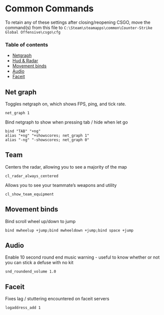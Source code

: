 # Common Commands
To retain any of these settings after closing/reopening CSGO, move the command(s) from this file to `C:\Steam\steamapps\common\Counter-Strike Global Offensive\csgo\cfg`
### Table of contents
- [Netgraph](#netgraph)
- [Hud & Radar](#hud)
- [Movement binds](#movement)
- [Audio](#audio)
- [Faceit](#faceit)

<a name="netgraph"></a>

## Net graph
Toggles netgraph on, which shows FPS, ping, and tick rate. 
```
net_graph 1
```
Bind netgraph to show when pressing tab / hide when let go
```
bind "TAB" "+ng"
alias "+ng" "+showscores; net_graph 1"
alias "-ng" "-showscores; net_graph 0"
```
<a name="hud"></a>

## Team
Centers the radar, allowing you to see a majority of the map
```
cl_radar_always_centered
```
Allows you to see your teammate’s weapons and utility
```
cl_show_team_equipment
```

<a name="movement"></a>

## Movement binds
Bind scroll wheel up/down to jump
```
bind mwheelup +jump;bind mwheeldown +jump;bind space +jump
```
<a name="audio"></a>

## Audio
Enable 10 second round end music warning - useful to know whether or not you can stick a defuse with no kit
```
snd_roundend_volume 1.0
```
<a name="faceit"></a>

## Faceit
Fixes lag / stuttering encountered on faceit servers
```
logaddress_add 1
```
